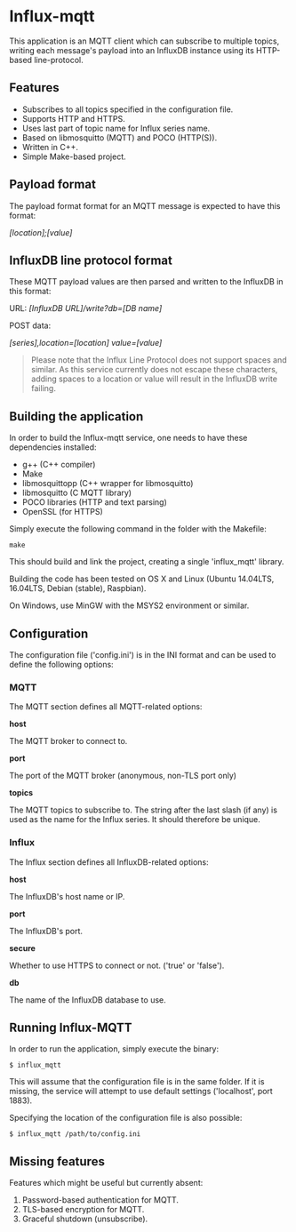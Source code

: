 # Influx-mqtt #

This application is an MQTT client which can subscribe to multiple topics, writing each message's payload into an InfluxDB instance using its HTTP-based line-protocol.

## Features ##

- Subscribes to all topics specified in the configuration file.
- Supports HTTP and HTTPS.
- Uses last part of topic name for Influx series name.
- Based on libmosquitto (MQTT) and POCO (HTTP(S)).
- Written in C++.
- Simple Make-based project.

## Payload format ##

The payload format format for an MQTT message is expected to have this format:

*[location];[value]*

## InfluxDB line protocol format ##

These MQTT payload values are then parsed and written to the InfluxDB in this format:

URL: *[InfluxDB URL]/write?db=[DB name]*

POST data:

*[series],location=[location] value=[value]*



> Please note that the Influx Line Protocol does not support spaces and similar. As this service currently does not escape these characters, adding spaces to a location or value will result in the InfluxDB write failing.

## Building the application ##

In order to build the Influx-mqtt service, one needs to have these dependencies installed:

- g++ (C++ compiler)
- Make
- libmosquittopp (C++ wrapper for libmosquitto)
- libmosquitto (C MQTT library)
- POCO libraries (HTTP and text parsing)
- OpenSSL (for HTTPS)

Simply execute the following command in the folder with the Makefile:

    make

This should build and link the project, creating a single 'influx_mqtt' library.

Building the code has been tested on OS X and Linux (Ubuntu 14.04LTS, 16.04LTS, Debian (stable), Raspbian).

On Windows, use MinGW with the MSYS2 environment or similar.

## Configuration ##

The configuration file ('config.ini') is in the INI format and can be used to define the following options:

### MQTT ###

The MQTT section defines all MQTT-related options:

**host**

The MQTT broker to connect to.

**port**

The port of the MQTT broker (anonymous, non-TLS port only)

**topics**

The MQTT topics to subscribe to. The string after the last slash (if any) is used as the name for the Influx series. It should therefore be unique.

### Influx ###

The Influx section defines all InfluxDB-related options:

**host**

The InfluxDB's host name or IP.

**port**

The InfluxDB's port.

**secure**

Whether to use HTTPS to connect or not. ('true' or 'false').

**db**

The name of the InfluxDB database to use.

## Running Influx-MQTT

In order to run the application, simply execute the binary:

	$ influx_mqtt

This will assume that the configuration file is in the same folder. If it is missing, the service will attempt to use default settings ('localhost', port 1883).

Specifying the location of the configuration file is also possible:

	$ influx_mqtt /path/to/config.ini 

## Missing features ##

Features which might be useful but currently absent:

1. Password-based authentication for MQTT.
2. TLS-based encryption for MQTT.
3. Graceful shutdown (unsubscribe).